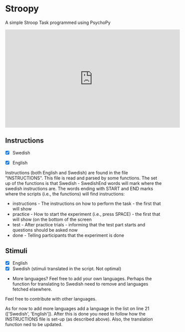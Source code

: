 # Stroopy
A simple Stroop Task programmed using PsychoPy 
<iframe width="560" height="315" src="https://www.youtube.com/embed/re8i-CZwREI" frameborder="0" allowfullscreen></iframe>

## Instructions
- [x] Swedish
- [x] English


Instructions (both English and Swedish) are found in the file "INSTRUCTIONS". This file is read and parsed by some
functions. The set up of the functions is that Swedish - SwedishEnd words will mark where the swedish instructions are.
The words ending with START and END marks where the scripts (i.e., the functions) will find instructions:

- instructions - The instructions on how to perform the task - the first that will show
- practice - How to start the experiment (i.e., press SPACE) - the first that will show (on the bottom of the screen
- test - After practice trials - informing that the test part starts and questions should be asked now
- done - Telling participants that the experiment is done

## Stimuli
- [x] English
- [x] Swedish (stimuli translated in the script. Not optimal)
- More languages? Feel free to add your own languages. Perhaps
  the function for translating to Swedish need to remove and languages
  fetched elsewhere.

Feel free to contribute with other languages.

As for now to add more languages add a language in the list on line 21 (['Swedish', 'English']). After this is done
you need to follow how the INSTRUCTIONS file is set-up (as described above). Also, the translation function ned to be
updated.

